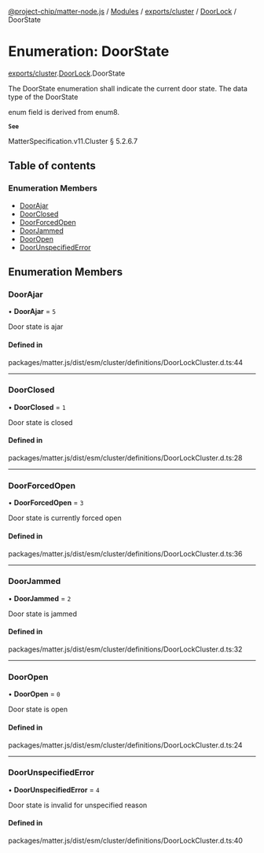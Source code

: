 [@project-chip/matter-node.js](../README.md) / [Modules](../modules.md) / [exports/cluster](../modules/exports_cluster.md) / [DoorLock](../modules/exports_cluster.DoorLock.md) / DoorState

# Enumeration: DoorState

[exports/cluster](../modules/exports_cluster.md).[DoorLock](../modules/exports_cluster.DoorLock.md).DoorState

The DoorState enumeration shall indicate the current door state. The data type of the DoorState

enum field is derived from enum8.

**`See`**

MatterSpecification.v11.Cluster § 5.2.6.7

## Table of contents

### Enumeration Members

- [DoorAjar](exports_cluster.DoorLock.DoorState.md#doorajar)
- [DoorClosed](exports_cluster.DoorLock.DoorState.md#doorclosed)
- [DoorForcedOpen](exports_cluster.DoorLock.DoorState.md#doorforcedopen)
- [DoorJammed](exports_cluster.DoorLock.DoorState.md#doorjammed)
- [DoorOpen](exports_cluster.DoorLock.DoorState.md#dooropen)
- [DoorUnspecifiedError](exports_cluster.DoorLock.DoorState.md#doorunspecifiederror)

## Enumeration Members

### DoorAjar

• **DoorAjar** = ``5``

Door state is ajar

#### Defined in

packages/matter.js/dist/esm/cluster/definitions/DoorLockCluster.d.ts:44

___

### DoorClosed

• **DoorClosed** = ``1``

Door state is closed

#### Defined in

packages/matter.js/dist/esm/cluster/definitions/DoorLockCluster.d.ts:28

___

### DoorForcedOpen

• **DoorForcedOpen** = ``3``

Door state is currently forced open

#### Defined in

packages/matter.js/dist/esm/cluster/definitions/DoorLockCluster.d.ts:36

___

### DoorJammed

• **DoorJammed** = ``2``

Door state is jammed

#### Defined in

packages/matter.js/dist/esm/cluster/definitions/DoorLockCluster.d.ts:32

___

### DoorOpen

• **DoorOpen** = ``0``

Door state is open

#### Defined in

packages/matter.js/dist/esm/cluster/definitions/DoorLockCluster.d.ts:24

___

### DoorUnspecifiedError

• **DoorUnspecifiedError** = ``4``

Door state is invalid for unspecified reason

#### Defined in

packages/matter.js/dist/esm/cluster/definitions/DoorLockCluster.d.ts:40
